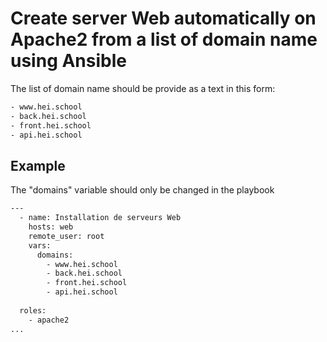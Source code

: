 # Create server Web automatically on Apache2 from a list of domain name using Ansible

The list of domain name should be provide as a text in this form:

```sh
- www.hei.school
- back.hei.school
- front.hei.school
- api.hei.school
```

## Example
The "domains" variable should only be changed in the playbook

```sh
---
  - name: Installation de serveurs Web
    hosts: web
    remote_user: root
    vars:
      domains:
        - www.hei.school
        - back.hei.school
        - front.hei.school
        - api.hei.school
  
  roles:
    - apache2
...
```
